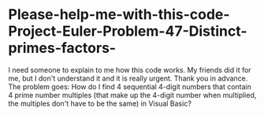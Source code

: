 # Please-help-me-with-this-code-Project-Euler-Problem-47-Distinct-primes-factors-

I need someone to explain to me how this code works. 
My friends did it for me, but I don't understand it and it is really urgent. 
Thank you in advance. 
The problem goes: How do I find 4 sequential 4-digit numbers that contain 4 prime number multiples (that make up the 4-digit number when multiplied, the multiples don't have to be the same) in Visual Basic?
